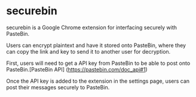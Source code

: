 # securebin

securebin is a Google Chrome extension for interfacing securely with PasteBin.

Users can encrypt plaintext and have it stored onto PasteBin, where they can copy the link and key to send it to another user for decryption.

First, users will need to get a API key from PasteBin to be able to post onto PasteBin.[PasteBin API] (https://pastebin.com/doc_api#1)

Once the API key is added to the extension in the settings page, users can post their messages securely to PasteBin.
